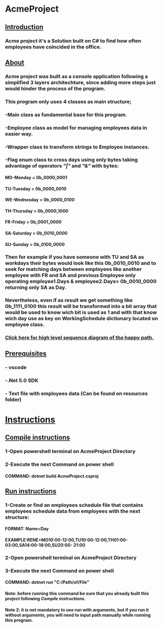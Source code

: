 # <h1>AcmeProject</h1>
## <h2><u>Introduction</u></h2>
### Acme project it's a Solution built on C# to find how often employees have coincided in the office.
## <h2><u>About</u></h2>
### Acme project was built as a console application following a simplified 3 layers architechture, since adding more steps just would hinder the process of the program.
### This program only uses  4 classes as main structure;
### -Main class as fundamental base for this program.
### -Employee class as model for managing employees data in easier way.
### -Wrapper class to transform strings to Employee instances.
### -Flag enum class to cross days using only bytes taking advantage of operators <i>"|"</i> and <i>"&"</i> with bytes:

#### <b>MO-Monday       = 0b_0000_0001</b>
#### <b>TU-Tuesday      = 0b_0000_0010</b>
#### <b>WE-Wednesday    = 0b_0000_0100</b>
#### <b>TH-Thursday     = 0b_0000_1000</b>
#### <b>FR-Friday       = 0b_0001_0000</b>
#### <b>SA-Saturday     = 0b_0010_0000</b>
#### <b>SU-Sunday       = 0b_0100_0000</b></p>
### 
### Then for example if you have someone with TU and SA as workdays their bytes would look like this  <b>0b_0010_0010</b> and to seek for matching days between employees like another employee with FR and SA and previous Employee only operating <b>employee1.Days & employee2.Days= 0b_0010_0000</b> returning only SA as Day.
### Nevertheless, even if as result we get something like <b>0b_1111_0100</b> this result will be transformed into a bit array that would be used to know wich bit is used as 1 and with that know wich day use as key on WorkingSchedule dictionary located on employee class.
### <p>[Click here for high level sequence diagram of the happy path.](//www.plantuml.com/plantuml/png/RP3TIWCn48NlynH3h-n52jw64bfaGS4VgBv0p8wxWVo4oSIoRw_RxWOLRm8vvtoPEJaKDiGrUC6EFSAzoNc2R7WKnd8Yg0L9p8VKa2aDP8Aw-ijDwZDzGqWAFfp7NnxifMmk8LUAe1vTuNqNiayJOj4jAtKJ5Toba0tXgnsnhnvl_a1RuLFAK2Cx3_QQ1Vn4cW2N49I55GtxRq9JsgXLsGgC_SycBTgwNBOgJ2uE6bvi9S9eiS2RUVTu-RMPMvzGFCjmTZmkkoQxCe2xOQTWS-gUE_bqF3qS5Tnkn05ZNuF_0W00) </p>

## <h2><u>Prerequisites</u></h2>
### - vscode
### -.Net 5.0 SDK
### - Text file with employees data (Can be found on resources folder)
# <h1><u>Instructions</u></h1>
## <h2><u>Compile instructions</u></h2>
### 1-Open powershell terminal on AcmeProject Directory
### 2-Execute the next Command on power shell 
#### COMMAND: <b>dotnet build AcmeProject.csproj</b>
## <h2><u>Run instructions</u></h2>
### 1-Create or find an employees schedule file that contains employees schedule data from employees with the next structure:
#### FORMAT: Name=Day
#### EXAMPLE:RENE=MO10:00-12:00,TU10:00-12:00,TH01:00-03:00,SA14:00-18:00,SU20:00- 21:00
### 
### 2-Open powershell terminal on AcmeProject Directory
### 3-Execute the next Command on power shell 
#### COMMAND: <b>dotnet run "C:/Path/of/File"</b>
#### <p>Note: before running this command be sure that you already built this project following <i>Compile instructions</i>.</p>
#### <p>Note 2: it is <b>not</b> mandatory to use run with arguments, but if you run it without arguments, you will need to input path manually while running this program.</p>





